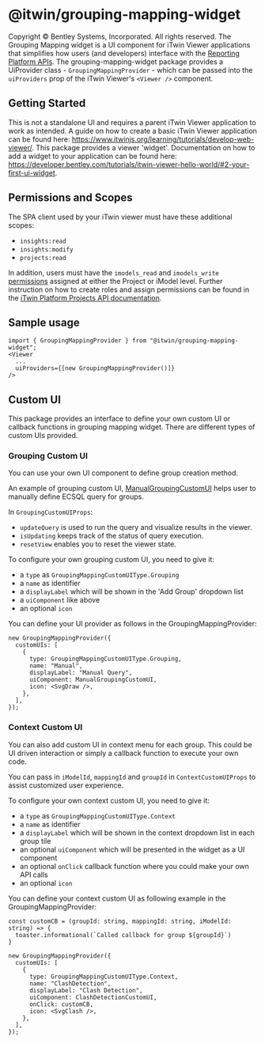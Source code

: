 # @itwin/grouping-mapping-widget

Copyright © Bentley Systems, Incorporated. All rights reserved.
The Grouping Mapping widget is a UI component for iTwin Viewer applications that simplifies how users (and developers) interface with the [Reporting Platform APIs](https://developer.bentley.com/apis/insights/overview/).
The grouping-mapping-widget package provides a UiProvider class - `GroupingMappingProvider` - which can be passed into the `uiProviders` prop of the iTwin Viewer's `<Viewer />` component.

## Getting Started

This is not a standalone UI and requires a parent iTwin Viewer application to work as intended.
A guide on how to create a basic iTwin Viewer application can be found here: <https://www.itwinjs.org/learning/tutorials/develop-web-viewer/>.
This package provides a viewer 'widget'. Documentation on how to add a widget to your application can be found here: <https://developer.bentley.com/tutorials/itwin-viewer-hello-world/#2-your-first-ui-widget>.

## Permissions and Scopes

The SPA client used by your iTwin viewer must have these additional scopes:

- `insights:read`
- `insights:modify`
- `projects:read`

In addition, users must have the `imodels_read` and `imodels_write` [permissions](https://developer.bentley.com/apis/insights/operations/create-mapping/#authorization) assigned at either the Project or iModel level. Further instruction on how to create roles and assign permissions can be found in the [iTwin Platform Projects API documentation](https://developer.bentley.com/apis/projects/tutorials/).

## Sample usage

```tsx
import { GroupingMappingProvider } from "@itwin/grouping-mapping-widget";
<Viewer
  ...
  uiProviders={[new GroupingMappingProvider()]}
/>
```

## Custom UI

This package provides an interface to define your own custom UI or callback functions in grouping mapping widget. There are different types of custom UIs provided.

### Grouping Custom UI

You can use your own UI component to define group creation method.

An example of grouping custom UI, [ManualGroupingCustomUI](https://github.com/iTwin/viewer-components-react/blob/master/packages/itwin/grouping-mapping-widget/src/widget/components/provider/ManualGroupingCustomUI.tsx) helps user to manually define ECSQL query for groups.

In `GroupingCustomUIProps`:

- `updateQuery` is used to run the query and visualize results in the viewer.
- `isUpdating` keeps track of the status of query execution.
- `resetView` enables you to reset the viewer state.

To configure your own grouping custom UI, you need to give it:

- a `type` as `GroupingMappingCustomUIType.Grouping`
- a `name` as identifier
- a `displayLabel` which will be shown in the 'Add Group' dropdown list
- a `uiComponent` like above
- an optional `icon`

You can define your UI provider as follows in the GroupingMappingProvider:

```tsx
new GroupingMappingProvider({
  customUIs: [
    {
      type: GroupingMappingCustomUIType.Grouping,
      name: "Manual",
      displayLabel: "Manual Query",
      uiComponent: ManualGroupingCustomUI,
      icon: <SvgDraw />,
    },
  ],
});
```

### Context Custom UI

You can also add custom UI in context menu for each group. This could be UI driven interaction or simply a callback function to execute your own code.

You can pass in `iModelId`, `mappingId` and `groupId` in `ContextCustomUIProps` to assist customized user experience.

To configure your own context custom UI, you need to give it:

- a `type` as `GroupingMappingCustomUIType.Context`
- a `name` as identifier
- a `displayLabel` which will be shown in the context dropdown list in each group tile
- an optional `uiComponent` which will be presented in the widget as a UI component
- an optional `onClick` callback function where you could make your own API calls
- an optional `icon`

You can define your context custom UI as following example in the GroupingMappingProvider:

```tsx
const customCB = (groupId: string, mappingId: string, iModelId: string) => {
  toaster.informational(`Called callback for group ${groupId}`)
}

new GroupingMappingProvider({
  customUIs: [
    {
      type: GroupingMappingCustomUIType.Context,
      name: "ClashDetection",
      displayLabel: "Clash Detection",
      uiComponent: ClashDetectionCustomUI,
      onClick: customCB,
      icon: <SvgClash />,
    },
  ],
});
```
